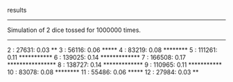 results
***
Simulation of 2 dice tossed for 1000000 times.
***

 2 :    27631: 0.03 **
 3 :    56116: 0.06 *****
 4 :    83219: 0.08 ********
 5 :   111261: 0.11 ***********
 6 :   139025: 0.14 *************
 7 :   166508: 0.17 ****************
 8 :   138727: 0.14 *************
 9 :   110965: 0.11 ***********
10 :    83078: 0.08 ********
11 :    55486: 0.06 *****
12 :    27984: 0.03 **

